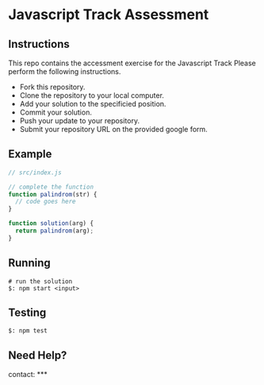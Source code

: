 # Javascript Track Assessment

## Instructions

This repo contains the accessment exercise for the Javascript Track
Please perform the following instructions.

* Fork this repository.
* Clone the repository to your local computer.
* Add your solution to the specificied position.
* Commit your solution.
* Push your update to your repository.
* Submit your repository URL on the provided google form.

## Example

```js
// src/index.js

// complete the function
function palindrom(str) {
  // code goes here
}

function solution(arg) {
  return palindrom(arg);
}
```

## Running

``` shell
# run the solution
$: npm start <input>
```

## Testing
``` shell
$: npm test
```


## Need Help?
contact: ***
